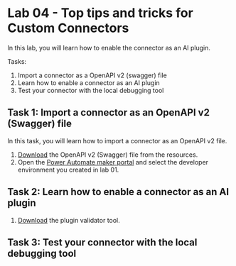 # Lab 04 - Top tips and tricks for Custom Connectors

In this lab, you will learn how to enable the connector as an AI plugin.

Tasks:

1. Import a connector as a OpenAPI v2 (swagger) file
1. Learn how to enable a connector as an AI plugin
1. Test your connector with the local debugging tool

## Task 1: Import a connector as an OpenAPI v2 (Swagger) file

In this task, you will learn how to import a connector as an OpenAPI v2 file.

1. [Download](../resources/msnweather.json) the OpenAPI v2 (Swagger) file from the resources.
1. Open the [Power Automate maker portal](https://make.powerautomate.com) and select the developer environment you created in lab 01.

## Task 2: Learn how to enable a connector as an AI plugin

1. [Download](../resources/plugin-validator.exe) the plugin validator tool.

## Task 3: Test your connector with the local debugging tool
